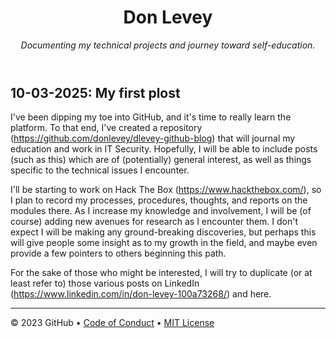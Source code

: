 <header>

<!--
  <<< Author notes: Initial post >>>
  Part of basic setup, using the tutorial templates
-->

# Don Levey

_Documenting my technical projects and journey toward self-education._

</header>

## 10-03-2025: My first plost

I've been dipping my toe into GitHub, and it's time to really learn the platform. To that end, I've created a repository (https://github.com/donlevey/dlevey-github-blog) that will journal my education and work in IT Security. Hopefully, I will be able to include posts (such as this) which are of (potentially) general interest, as well as things specific to the technical issues I encounter.

I'll be starting to work on Hack The Box (https://www.hackthebox.com/), so I plan to record my processes, procedures, thoughts, and reports on the modules there. As I increase my knowledge and involvement, I will be (of course) adding new avenues for research as I encounter them. I don't expect I will be making any ground-breaking discoveries, but perhaps this will give people some insight as to my growth in the field, and maybe even provide a few pointers to others beginning this path.

For the sake of those who might be interested, I will try to duplicate (or at least refer to) those various posts on LinkedIn (https://www.linkedin.com/in/don-levey-100a73268/) and here.

<footer>

<!--
  <<< Author notes: Footer >>>
  I need to make sure to add varied, regular content.
-->

---

&copy; 2023 GitHub &bull; [Code of Conduct](https://www.contributor-covenant.org/version/2/1/code_of_conduct/code_of_conduct.md) &bull; [MIT License](https://gh.io/mit)

</footer>
